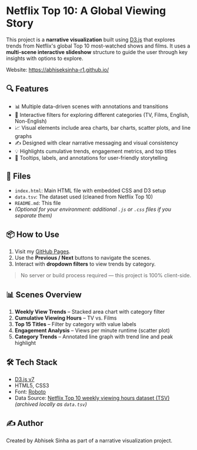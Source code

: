 # Netflix Top 10: A Global Viewing Story

This project is a **narrative visualization** built using [D3.js](https://d3js.org/) that explores trends from Netflix's global Top 10 most-watched shows and films. It uses a **multi-scene interactive slideshow** structure to guide the user through key insights with options to explore.

Website: https://abhiseksinha-r1.github.io/

## 🔍 Features

- 📊 Multiple data-driven scenes with annotations and transitions
- 🔄 Interactive filters for exploring different categories (TV, Films, English, Non-English)
- 📈 Visual elements include area charts, bar charts, scatter plots, and line graphs
- ✍️ Designed with clear narrative messaging and visual consistency
- 💡 Highlights cumulative trends, engagement metrics, and top titles
- 💬 Tooltips, labels, and annotations for user-friendly storytelling

## 📁 Files

- `index.html`: Main HTML file with embedded CSS and D3 setup
- `data.tsv`: The dataset used (cleaned from Netflix Top 10)
- `README.md`: This file
- *(Optional for your environment: additional `.js` or `.css` files if you separate them)*

## 📦 How to Use

1. Visit my [GitHub Pages](https://abhiseksinha-r1.github.io/).
2. Use the **Previous / Next** buttons to navigate the scenes.
3. Interact with **dropdown filters** to view trends by category.

> No server or build process required — this project is 100% client-side.

## 📊 Scenes Overview

1. **Weekly View Trends** – Stacked area chart with category filter
2. **Cumulative Viewing Hours** – TV vs. Films
3. **Top 15 Titles** – Filter by category with value labels
4. **Engagement Analysis** – Views per minute runtime (scatter plot)
5. **Category Trends** – Annotated line graph with trend line and peak highlight

## 🛠 Tech Stack

- [D3.js v7](https://d3js.org/)
- HTML5, CSS3
- Font: [Roboto](https://fonts.google.com/specimen/Roboto)
- Data Source: [Netflix Top 10 weekly viewing hours dataset (TSV)](https://top10.netflix.com/) *(archived locally as `data.tsv`)*

## ✍️ Author

Created by Abhisek Sinha as part of a narrative visualization project.

